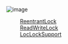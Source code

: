 

![image](https://gitee.com/wt1814/pic-host/raw/master/images/java/concurrent/concurrent-3.png)  

&emsp; &emsp; [ReentrantLock](/docs/java/concurrent/ReentrantLock.md)  
&emsp; &emsp; [ReadWriteLock](/docs/java/concurrent/ReadWriteLock.md)  
&emsp; &emsp; [LocLockSupport](/docs/java/concurrent/LockSupport.md)     

<!-- 
15种锁分类    
![image](https://gitee.com/wt1814/pic-host/raw/master/images/java/concurrent/concurrent-4.png)  
-->
